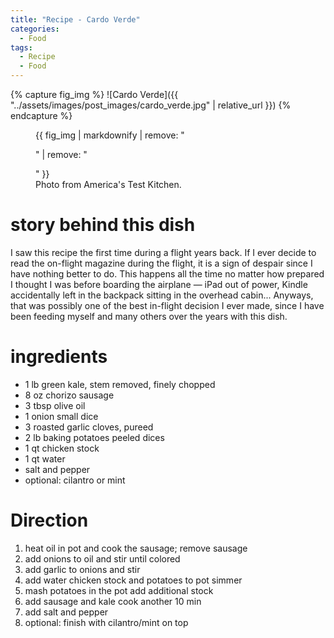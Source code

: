 ```yaml
---
title: "Recipe - Cardo Verde"
categories:
  - Food
tags:
  - Recipe
  - Food
---
```


{% capture fig_img %}
![Cardo Verde]({{ "../assets/images/post_images/cardo_verde.jpg" | relative_url }})
{% endcapture %}

<figure>
  {{ fig_img | markdownify | remove: "<p>" | remove: "</p>" }}
  <figcaption>Photo from America's Test Kitchen.</figcaption>
</figure>

# story behind this dish

I saw this recipe the first time during a flight years back. If I ever decide to read the on-flight magazine during the flight, it is a sign of despair since I have nothing better to do. This happens all the time no matter how prepared I thought I was before boarding the airplane &mdash; iPad out of power, Kindle accidentally left in the backpack sitting in the overhead cabin... Anyways, that was possibly one of the best in-flight decision I ever made, since I have been feeding myself and many others over the years with this dish. 

# ingredients

* 1 lb green kale, stem removed, finely chopped
* 8 oz chorizo sausage
* 3 tbsp olive oil
* 1 onion small dice
* 3 roasted garlic cloves, pureed
* 2 lb baking potatoes peeled dices
* 1 qt chicken stock
* 1 qt water
* salt and pepper
* optional: cilantro or mint

# Direction
1. heat oil in pot and cook the sausage; remove sausage
2. add onions to oil and stir until colored
3. add garlic to onions and stir
4. add water chicken stock and potatoes to pot simmer
5. mash potatoes in the pot add additional stock
6. add sausage and kale cook another 10 min
7. add salt and pepper
8. optional: finish with cilantro/mint on top